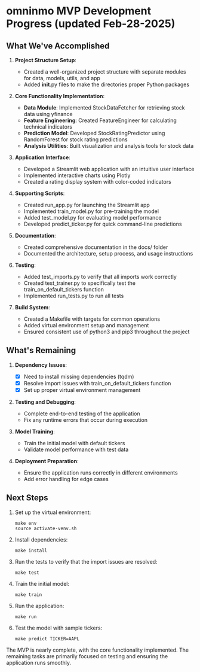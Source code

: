 # omninmo MVP Development Progress (updated Feb-28-2025)

## What We've Accomplished

1. **Project Structure Setup**:
   - Created a well-organized project structure with separate modules for data, models, utils, and app
   - Added __init__.py files to make the directories proper Python packages

2. **Core Functionality Implementation**:
   - **Data Module**: Implemented StockDataFetcher for retrieving stock data using yfinance
   - **Feature Engineering**: Created FeatureEngineer for calculating technical indicators
   - **Prediction Model**: Developed StockRatingPredictor using RandomForest for stock rating predictions
   - **Analysis Utilities**: Built visualization and analysis tools for stock data

3. **Application Interface**:
   - Developed a Streamlit web application with an intuitive user interface
   - Implemented interactive charts using Plotly
   - Created a rating display system with color-coded indicators

4. **Supporting Scripts**:
   - Created run_app.py for launching the Streamlit app
   - Implemented train_model.py for pre-training the model
   - Added test_model.py for evaluating model performance
   - Developed predict_ticker.py for quick command-line predictions

5. **Documentation**:
   - Created comprehensive documentation in the docs/ folder
   - Documented the architecture, setup process, and usage instructions

6. **Testing**:
   - Added test_imports.py to verify that all imports work correctly
   - Created test_trainer.py to specifically test the train_on_default_tickers function
   - Implemented run_tests.py to run all tests

7. **Build System**:
   - Created a Makefile with targets for common operations
   - Added virtual environment setup and management
   - Ensured consistent use of python3 and pip3 throughout the project

## What's Remaining

1. **Dependency Issues**:
   -[x] Need to install missing dependencies (tqdm)
   -[x] Resolve import issues with train_on_default_tickers function
   -[x] Set up proper virtual environment management

2. **Testing and Debugging**:
   - Complete end-to-end testing of the application
   - Fix any runtime errors that occur during execution

3. **Model Training**:
   - Train the initial model with default tickers
   - Validate model performance with test data

4. **Deployment Preparation**:
   - Ensure the application runs correctly in different environments
   - Add error handling for edge cases

## Next Steps

1. Set up the virtual environment:
   ```
   make env
   source activate-venv.sh
   ```

2. Install dependencies:
   ```
   make install
   ```

3. Run the tests to verify that the import issues are resolved:
   ```
   make test
   ```

4. Train the initial model:
   ```
   make train
   ```

5. Run the application:
   ```
   make run
   ```

6. Test the model with sample tickers:
   ```
   make predict TICKER=AAPL
   ```

The MVP is nearly complete, with the core functionality implemented. The remaining tasks are primarily focused on testing and ensuring the application runs smoothly. 